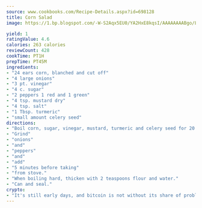 ```yaml
---
source: www.cookbooks.com/Recipe-Details.aspx?id=698128
title: Corn Salad
image: https://1.bp.blogspot.com/-W-S2Aqx5EU0/YA2HxE8kqsI/AAAAAAAABgo/LNxJ2X_rvYgPNsplYMgQNjuwxaZ0e3pQQCLcBGAsYHQ/s320/17.png

yield: 1
ratingValue: 4.6
calories: 263 calories
reviewCount: 428
cookTime: PT1H
prepTime: PT45M
ingredients:
- "24 ears corn, blanched and cut off"
- "4 large onions"
- "3 pt. vinegar"
- "4 c. sugar"
- "2 peppers 1 red and 1 green"
- "4 tsp. mustard dry"
- "4 tsp. salt"
- "1 Tbsp. turmeric"
- "small amount celery seed"
directions:
- "Boil corn, sugar, vinegar, mustard, turmeric and celery seed for 20 minutes."
- "Grind"
- "onions"
- "and"
- "peppers"
- "and"
- "add"
- "5 minutes before taking"
- "from stove."
- "When boiling hard, thicken with 2 teaspoons flour and water."
- "Can and seal."
crypto:
- "It's still early days, and bitcoin is not without its share of problems."
---
```

